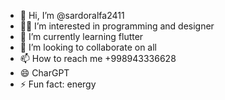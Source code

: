 - 👋 Hi, I’m @sardoralfa2411
- 👨‍💻 I’m interested in programming and designer
- 🌱 I’m currently learning flutter
- 💞️ I’m looking to collaborate on all
- 📫 How to reach me +998943336628
- 😄 CharGPT
- ⚡ Fun fact: energy
